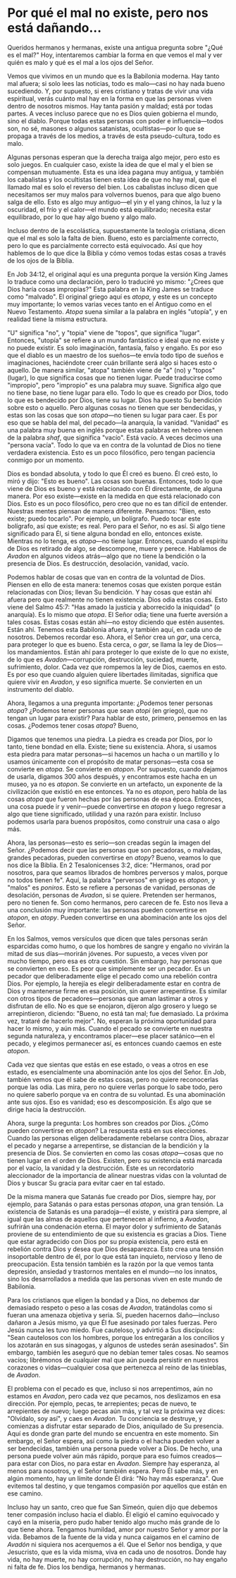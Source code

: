 # Por qué el mal no existe, pero nos está dañando...

Queridos hermanos y hermanas, existe una antigua pregunta sobre "¿Qué es el mal?" Hoy, intentaremos cambiar la forma en que vemos el mal y ver quién es malo y qué es el mal a los ojos del Señor.

Vemos que vivimos en un mundo que es la Babilonia moderna. Hay tanto mal afuera; si solo lees las noticias, todo es malo—casi no hay nada bueno sucediendo. Y, por supuesto, si eres cristiano y tratas de vivir una vida espiritual, verás cuánto mal hay en la forma en que las personas viven dentro de nosotros mismos. Hay tanta pasión y maldad; está por todas partes. A veces incluso parece que no es Dios quien gobierna el mundo, sino el diablo. Porque todas estas personas con poder e influencia—todos son, no sé, masones o algunos satanistas, ocultistas—por lo que se propaga a través de los medios, a través de esta pseudo-cultura, todo es malo.

Algunas personas esperan que la derecha traiga algo mejor, pero esto es solo juegos. En cualquier caso, existe la idea de que el mal y el bien se compensan mutuamente. Esta es una idea pagana muy antigua, y también los cabalistas y los ocultistas tienen esta idea de que no hay mal, que el llamado mal es solo el reverso del bien. Los cabalistas incluso dicen que necesitamos ser muy malos para volvernos buenos, para que algo bueno salga de ello. Esto es algo muy antiguo—el yin y el yang chinos, la luz y la oscuridad, el frío y el calor—el mundo está equilibrado; necesita estar equilibrado, por lo que hay algo bueno y algo malo.

Incluso dentro de la escolástica, supuestamente la teología cristiana, dicen que el mal es solo la falta de bien. Bueno, esto es parcialmente correcto, pero lo que es parcialmente correcto está equivocado. Así que hoy hablemos de lo que dice la Biblia y cómo vemos todas estas cosas a través de los ojos de la Biblia.

En Job 34:12, el original aquí es una pregunta porque la versión King James lo traduce como una declaración, pero lo traduciré yo mismo: "¿Crees que Dios haría cosas impropias?" Esta palabra en la King James se traduce como "malvado". El original griego aquí es *atopa*, y este es un concepto muy importante; lo vemos varias veces tanto en el Antiguo como en el Nuevo Testamento. *Atopa* suena similar a la palabra en inglés "utopía", y en realidad tiene la misma estructura.

"U" significa "no", y "topia" viene de "topos", que significa "lugar". Entonces, "utopía" se refiere a un mundo fantástico e ideal que no existe y no puede existir. Es solo imaginación, fantasía, falso y engaño. Es por eso que el diablo es un maestro de los sueños—te envía todo tipo de sueños e imaginaciones, haciéndote creer cuán brillante será algo si haces esto o aquello. De manera similar, "atopa" también viene de "a" (no) y "topos" (lugar), lo que significa cosas que no tienen lugar. Puede traducirse como "impropio", pero "impropio" es una palabra muy suave. Significa algo que no tiene base, no tiene lugar para ello. Todo lo que es creado por Dios, todo lo que es bendecido por Dios, tiene su lugar. Dios ha puesto Su bendición sobre esto o aquello. Pero algunas cosas no tienen que ser bendecidas, y estas son las cosas que son *atopa*—no tienen su lugar para caer. Es por eso que se habla del mal, del pecado—la anarquía, la vanidad. "Vanidad" es una palabra muy buena en inglés porque estas palabras en hebreo vienen de la palabra *shaf*, que significa "vacío". Está vacío. A veces decimos una "persona vacía". Todo lo que va en contra de la voluntad de Dios no tiene verdadera existencia. Esto es un poco filosófico, pero tengan paciencia conmigo por un momento.

Dios es bondad absoluta, y todo lo que Él creó es bueno. Él creó esto, lo miró y dijo: "Esto es bueno". Las cosas son buenas. Entonces, todo lo que viene de Dios es bueno y está relacionado con Él directamente, de alguna manera. Por eso existe—existe en la medida en que está relacionado con Dios. Esto es un poco filosófico, pero creo que no es tan difícil de entender. Nuestras mentes piensan de manera diferente. Pensamos: "Bien, esto existe; puedo tocarlo". Por ejemplo, un bolígrafo. Puedo tocar este bolígrafo, así que existe; es real. Pero para el Señor, no es así. Si algo tiene significado para Él, si tiene alguna bondad en ello, entonces existe. Mientras no lo tenga, es *atopa*—no tiene lugar. Entonces, cuando el espíritu de Dios es retirado de algo, se descompone, muere y perece. Hablamos de *Avadon* en algunos videos atrás—algo que no tiene la bendición o la presencia de Dios. Es destrucción, desolación, vanidad, vacío.

Podemos hablar de cosas que van en contra de la voluntad de Dios. Piensen en ello de esta manera: tenemos cosas que existen porque están relacionadas con Dios; llevan Su bendición. Y hay cosas que están ahí afuera pero que realmente no tienen existencia. Dios odia estas cosas. Esto viene del Salmo 45:7: "Has amado la justicia y aborrecido la iniquidad" (o anarquía). Es lo mismo que *atopa*. El Señor odia; tiene una fuerte aversión a tales cosas. Estas cosas están ahí—no estoy diciendo que estén ausentes. Están ahí. Tenemos esta Babilonia afuera, y también aquí, en cada uno de nosotros. Debemos recordar eso. Ahora, el Señor crea un *gar*, una cerca, para proteger lo que es bueno. Esta cerca, o *gar*, se llama la ley de Dios—los mandamientos. Están ahí para proteger lo que existe de lo que no existe, de lo que es *Avadon*—corrupción, destrucción, suciedad, muerte, sufrimiento, dolor. Cada vez que rompemos la ley de Dios, caemos en esto. Es por eso que cuando alguien quiere libertades ilimitadas, significa que quiere vivir en *Avadon*, y eso significa muerte. Se convierten en un instrumento del diablo.

Ahora, llegamos a una pregunta importante: ¿Podemos tener personas *atopa*? ¿Podemos tener personas que sean *atopi* (en griego), que no tengan un lugar para existir? Para hablar de esto, primero, pensemos en las cosas. ¿Podemos tener cosas *atopa*? Bueno,

Digamos que tenemos una piedra. La piedra es creada por Dios, por lo tanto, tiene bondad en ella. Existe; tiene su existencia. Ahora, si usamos esta piedra para matar personas—si hacemos un hacha o un martillo y lo usamos únicamente con el propósito de matar personas—esta cosa se convierte en *atopa*. Se convierte en *atopon*. Por supuesto, cuando dejamos de usarla, digamos 300 años después, y encontramos este hacha en un museo, ya no es *atopon*. Se convierte en un artefacto, un exponente de la civilización que existió en ese entonces. Ya no es *atopon*, pero habla de las cosas *atopa* que fueron hechas por las personas de esa época. Entonces, una cosa puede ir y venir—puede convertirse en *atopon* y luego regresar a algo que tiene significado, utilidad y una razón para existir. Incluso podemos usarla para buenos propósitos, como construir una casa o algo más.

Ahora, las personas—esto es serio—son creadas según la imagen del Señor. ¿Podemos decir que las personas que son pecadoras, o malvadas, grandes pecadoras, pueden convertirse en *atopy*? Bueno, veamos lo que nos dice la Biblia. En 2 Tesalonicenses 3:2, dice: "Hermanos, orad por nosotros, para que seamos librados de hombres perversos y malos, porque no todos tienen fe". Aquí, la palabra "perversos" en griego es *atopon*, y "malos" es *poniros*. Esto se refiere a personas de vanidad, personas de desolación, personas de *Avadon*, si se quiere. Pretenden ser hermanos, pero no tienen fe. Son como hermanos, pero carecen de fe. Esto nos lleva a una conclusión muy importante: las personas pueden convertirse en *atopon*, en *atopy*. Pueden convertirse en una abominación ante los ojos del Señor.

En los Salmos, vemos versículos que dicen que tales personas serán esparcidas como humo, o que los hombres de sangre y engaño no vivirán la mitad de sus días—morirán jóvenes. Por supuesto, a veces viven por mucho tiempo, pero esa es otra cuestión. Sin embargo, hay personas que se convierten en eso. Es peor que simplemente ser un pecador. Es un pecador que deliberadamente elige el pecado como una rebelión contra Dios. Por ejemplo, la herejía es elegir deliberadamente estar en contra de Dios y mantenerse firme en esa posición, sin querer arrepentirse. Es similar con otros tipos de pecadores—personas que aman lastimar a otros y disfrutan de ello. No es que se enojaron, dijeron algo grosero y luego se arrepintieron, diciendo: "Bueno, no está tan mal; fue demasiado. La próxima vez, trataré de hacerlo mejor". No, esperan la próxima oportunidad para hacer lo mismo, y aún más. Cuando el pecado se convierte en nuestra segunda naturaleza, y encontramos placer—ese placer satánico—en el pecado, y elegimos permanecer así, es entonces cuando caemos en este *atopon*.

Cada vez que sientas que estás en ese estado, o veas a otros en ese estado, es esencialmente una abominación ante los ojos del Señor. En Job, también vemos que él sabe de estas cosas, pero no quiere reconocerlas porque las odia. Las mira, pero no quiere verlas porque lo sabe todo, pero no quiere saberlo porque va en contra de su voluntad. Es una abominación ante sus ojos. Eso es vanidad; eso es descomposición. Es algo que se dirige hacia la destrucción.

Ahora, surge la pregunta: Los hombres son creados por Dios. ¿Cómo pueden convertirse en *atopon*? La respuesta está en sus elecciones. Cuando las personas eligen deliberadamente rebelarse contra Dios, abrazar el pecado y negarse a arrepentirse, se distancian de la bendición y la presencia de Dios. Se convierten en como las cosas *atopa*—cosas que no tienen lugar en el orden de Dios. Existen, pero su existencia está marcada por el vacío, la vanidad y la destrucción. Este es un recordatorio aleccionador de la importancia de alinear nuestras vidas con la voluntad de Dios y buscar Su gracia para evitar caer en tal estado.

De la misma manera que Satanás fue creado por Dios, siempre hay, por ejemplo, para Satanás o para estas personas *atopon*, una gran tensión. La existencia de Satanás es una paradoja—él existe, y existirá para siempre, al igual que las almas de aquellos que pertenecen al infierno, a *Avadon*, sufrirán una condenación eterna. El mayor dolor y sufrimiento de Satanás proviene de su entendimiento de que su existencia es gracias a Dios. Tiene que estar agradecido con Dios por su propia existencia, pero está en rebelión contra Dios y desea que Dios desaparezca. Esto crea una tensión insoportable dentro de él, por lo que está tan inquieto, nervioso y lleno de preocupación. Esta tensión también es la razón por la que vemos tanta depresión, ansiedad y trastornos mentales en el mundo—no los innatos, sino los desarrollados a medida que las personas viven en este mundo de Babilonia.

Para los cristianos que eligen la bondad y a Dios, no debemos dar demasiado respeto o peso a las cosas de *Avadon*, tratándolas como si fueran una amenaza objetiva y seria. Sí, pueden hacernos daño—incluso dañaron a Jesús mismo, ya que Él fue asesinado por tales fuerzas. Pero Jesús nunca les tuvo miedo. Fue cauteloso, y advirtió a Sus discípulos: "Sean cautelosos con los hombres, porque los entregarán a los concilios y los azotarán en sus sinagogas, y algunos de ustedes serán asesinados". Sin embargo, también les aseguró que no debían temer tales cosas. No seamos vacíos; librémonos de cualquier mal que aún pueda persistir en nuestros corazones o vidas—cualquier cosa que pertenezca al reino de las tinieblas, de *Avadon*.

El problema con el pecado es que, incluso si nos arrepentimos, aún no estamos en *Avadon*, pero cada vez que pecamos, nos deslizamos en esa dirección. Por ejemplo, pecas, te arrepientes; pecas de nuevo, te arrepientes de nuevo; luego pecas aún más, y tal vez la próxima vez dices: "Olvídalo, soy así", y caes en *Avadon*. Tu conciencia se destruye, y comienzas a disfrutar estar separado de Dios, aniquilado de Su presencia. Aquí es donde gran parte del mundo se encuentra en este momento. Sin embargo, el Señor espera, así como la piedra o el hacha pueden volver a ser bendecidas, también una persona puede volver a Dios. De hecho, una persona puede volver aún más rápido, porque para eso fuimos creados—para estar con Dios, no para estar en *Avadon*. Siempre hay esperanza, al menos para nosotros, y el Señor también espera. Pero Él sabe más, y en algún momento, hay un límite donde Él dirá: "No hay más esperanza". Que evitemos tal destino, y que tengamos compasión por aquellos que están en ese camino.

Incluso hay un santo, creo que fue San Simeón, quien dijo que debemos tener compasión incluso hacia el diablo. Él eligió el camino equivocado y cayó en la miseria, pero pudo haber tenido algo mucho más grande de lo que tiene ahora. Tengamos humildad, amor por nuestro Señor y amor por la vida. Bebamos de la fuente de la vida y nunca caigamos en el camino de *Avadón* ni siquiera nos acerquemos a él. Que el Señor nos bendiga, y que Jesucristo, que es la vida misma, viva en cada uno de nosotros. Donde hay vida, no hay muerte, no hay corrupción, no hay destrucción, no hay engaño ni falta de fe. Dios los bendiga, hermanos y hermanas.


